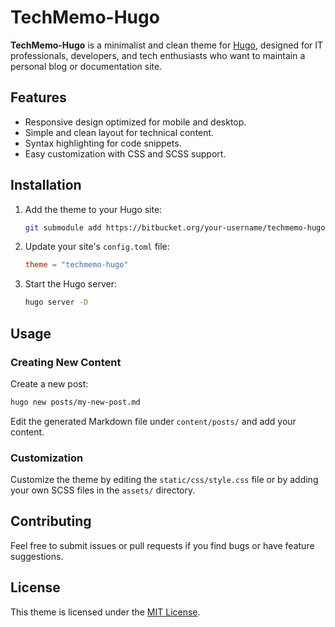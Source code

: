 # TechMemo-Hugo

**TechMemo-Hugo** is a minimalist and clean theme for [Hugo](https://gohugo.io/), designed for IT professionals, developers, and tech enthusiasts who want to maintain a personal blog or documentation site.

## Features
- Responsive design optimized for mobile and desktop.
- Simple and clean layout for technical content.
- Syntax highlighting for code snippets.
- Easy customization with CSS and SCSS support.

## Installation

1. Add the theme to your Hugo site:
   ```bash
   git submodule add https://bitbucket.org/your-username/techmemo-hugo.git themes/techmemo-hugo
   ```

2. Update your site's `config.toml` file:
   ```toml
   theme = "techmemo-hugo"
   ```

3. Start the Hugo server:
   ```bash
   hugo server -D
   ```

## Usage

### Creating New Content
Create a new post:
```bash
hugo new posts/my-new-post.md
```
Edit the generated Markdown file under `content/posts/` and add your content.

### Customization
Customize the theme by editing the `static/css/style.css` file or by adding your own SCSS files in the `assets/` directory.

## Contributing
Feel free to submit issues or pull requests if you find bugs or have feature suggestions.

## License
This theme is licensed under the [MIT License](LICENSE).
